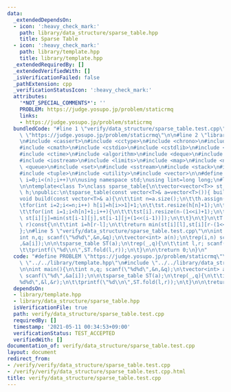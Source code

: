 ```yaml
---
data:
  _extendedDependsOn:
  - icon: ':heavy_check_mark:'
    path: library/data_structure/sparse_table.hpp
    title: Sparse Table
  - icon: ':heavy_check_mark:'
    path: library/template.hpp
    title: library/template.hpp
  _extendedRequiredBy: []
  _extendedVerifiedWith: []
  _isVerificationFailed: false
  _pathExtension: cpp
  _verificationStatusIcon: ':heavy_check_mark:'
  attributes:
    '*NOT_SPECIAL_COMMENTS*': ''
    PROBLEM: https://judge.yosupo.jp/problem/staticrmq
    links:
    - https://judge.yosupo.jp/problem/staticrmq
  bundledCode: "#line 1 \"verify/data_structure/sparse_table.test.cpp\"\n#define PROBLEM\
    \ \"https://judge.yosupo.jp/problem/staticrmq\"\n\n#line 2 \"library/template.hpp\"\
    \n#include <cassert>\n#include <cctype>\n#include <chrono>\n#include <climits>\n\
    #include <cmath>\n#include <cstdio>\n#include <cstdlib>\n#include <cstring>\n\
    #include <ctime>\n#include <algorithm>\n#include <deque>\n#include <functional>\n\
    #include <iostream>\n#include <limits>\n#include <map>\n#include <numeric>\n#include\
    \ <queue>\n#include <set>\n#include <sstream>\n#include <stack>\n#include <string>\n\
    #include <tuple>\n#include <utility>\n#include <vector>\n\n#define rep(i,n) for(int\
    \ i=0;i<(n);i++)\n\nusing namespace std;\nusing lint=long long;\n#line 3 \"library/data_structure/sparse_table.hpp\"\
    \n\ntemplate<class T>\nclass sparse_table{\n\tvector<vector<T>> st;\n\tvector<int>\
    \ h;\npublic:\n\tsparse_table(const vector<T>& a=vector<T>()){ build(a); }\n\t\
    void build(const vector<T>& a){\n\t\tint n=a.size();\n\t\th.assign(n+1,0);\n\t\
    \tfor(int i=2;i<=n;i++) h[i]=h[i>>1]+1;\n\t\tst.resize(h[n]+1);\n\t\tst[0]=a;\n\
    \t\tfor(int i=1;i<h[n]+1;i++){\n\t\t\tst[i].resize(n-(1<<i)+1);\n\t\t\trep(j,n-(1<<i)+1)\
    \ st[i][j]=min(st[i-1][j],st[i-1][j+(1<<(i-1))]);\n\t\t}\n\t}\n\tT fold(int l,int\
    \ r)const{\n\t\tint i=h[r-l];\n\t\treturn min(st[i][l],st[i][r-(1<<i)]);\n\t}\n\
    };\n#line 5 \"verify/data_structure/sparse_table.test.cpp\"\n\nint main(){\n\t\
    int n,q; scanf(\"%d%d\",&n,&q);\n\tvector<int> a(n);\n\trep(i,n) scanf(\"%d\"\
    ,&a[i]);\n\n\tsparse_table ST(a);\n\trep(_,q){\n\t\tint l,r; scanf(\"%d%d\",&l,&r);\n\
    \t\tprintf(\"%d\\n\",ST.fold(l,r));\n\t}\n\n\treturn 0;\n}\n"
  code: "#define PROBLEM \"https://judge.yosupo.jp/problem/staticrmq\"\n\n#include\
    \ \"../../library/template.hpp\"\n#include \"../../library/data_structure/sparse_table.hpp\"\
    \n\nint main(){\n\tint n,q; scanf(\"%d%d\",&n,&q);\n\tvector<int> a(n);\n\trep(i,n)\
    \ scanf(\"%d\",&a[i]);\n\n\tsparse_table ST(a);\n\trep(_,q){\n\t\tint l,r; scanf(\"\
    %d%d\",&l,&r);\n\t\tprintf(\"%d\\n\",ST.fold(l,r));\n\t}\n\n\treturn 0;\n}\n"
  dependsOn:
  - library/template.hpp
  - library/data_structure/sparse_table.hpp
  isVerificationFile: true
  path: verify/data_structure/sparse_table.test.cpp
  requiredBy: []
  timestamp: '2021-05-11 00:34:53+09:00'
  verificationStatus: TEST_ACCEPTED
  verifiedWith: []
documentation_of: verify/data_structure/sparse_table.test.cpp
layout: document
redirect_from:
- /verify/verify/data_structure/sparse_table.test.cpp
- /verify/verify/data_structure/sparse_table.test.cpp.html
title: verify/data_structure/sparse_table.test.cpp
---
```

